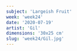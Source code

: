 ```yaml
---
subject: 'Largeish Fruit'
week: 'week24'
date: '2020-07-19'
artist: 'Gil'
dimensions: '30x25 cm'
slug: 'week24/Gil.jpg'
---
```


